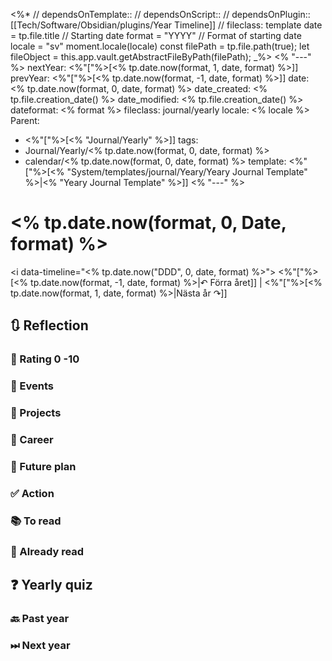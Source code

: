 <%*
	// dependsOnTemplate::
	// dependsOnScript:: 
	// dependsOnPlugin:: [[Tech/Software/Obsidian/plugins/Year Timeline]]
	// fileclass: template
	date = tp.file.title // Starting date
	format = "YYYY" // Format of starting date
	locale = "sv"
	moment.locale(locale)
	const filePath = tp.file.path(true);
	let fileObject = this.app.vault.getAbstractFileByPath(filePath);
_%>
<% "---" %>
nextYear: <%"["%>[<% tp.date.now(format, 1, date, format) %>]]
prevYear: <%"["%>[<% tp.date.now(format, -1, date, format) %>]]
date: <% tp.date.now(format, 0, date, format) %>
date_created: <% tp.file.creation_date() %>
date_modified: <% tp.file.creation_date() %>
dateformat: <% format %>
fileclass: journal/yearly
locale: <% locale %>
Parent:
- <%"["%>[<% "Journal/Yearly" %>]]
tags:
- Journal/Yearly/<% tp.date.now(format, 0, date, format) %>
- calendar/<% tp.date.now(format, 0, date, format) %>
template: <%"["%>[<% "System/templates/journal/Yeary/Yeary Journal Template" %>|<% "Yeary Journal Template" %>]]
<% "---" %>
# <% tp.date.now(format, 0, Date, format) %>

<i data-timeline="<% tp.date.now("DDD", 0, date, format) %>"></i>
<%"["%>[<% tp.date.now(format, -1, date, format) %>|↶ Förra året]] | <%"["%>[<% tp.date.now(format, 1, date, format) %>|Nästa år ↷]]

## 🔃 Reflection

### 💯 Rating 0 -10


### 📜 Events

### 🚀 Projects

### 🏢 Career

### 📅 Future plan

### ✅ Action


### 📚 To read

### 📗 Already read

## ❓ Yearly quiz

### 🔙 Past year

### ⏭ Next year
